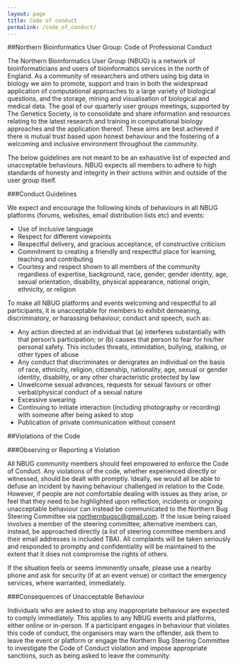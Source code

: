 ```yaml
---
layout: page
title: Code of conduct
permalink: /code_of_conduct/
---
```


##Northern Bioinformatics User Group: Code of Professional Conduct 
 
The Northern Bioinformatics User Group (NBUG) is a network of bioinformaticians and users of bioinformatics services in the north of England. As a community of researchers and others using big data in biology we aim to promote, support and train in both the widespread application of computational approaches to a large variety of biological questions, and the storage, mining and visualisation of biological and medical data. The goal of our quarterly user groups meetings, supported by The Genetics Society, is to consolidate and share information and resources relating to the latest research and training in computational biology approaches and the application thereof. These aims are best achieved if there is mutual trust based upon honest behaviour and the fostering of a welcoming and inclusive environment throughout the community. 
 
The below guidelines are not meant to be an exhaustive list of expected and unacceptable behaviours. NBUG expects all members to adhere to high standards of honesty and integrity in their actions within and outside of the user group itself. 
 
###Conduct Guidelines 
 
We expect and encourage the following kinds of behaviours in all NBUG platforms (forums, websites, email distribution lists etc) and events: 
- Use of inclusive language 
- Respect for different viewpoints 
- Respectful delivery, and gracious acceptance, of constructive criticism 
- Commitment to creating a friendly and respectful place for learning, teaching and contributing
- Courtesy and respect shown to all members of the community regardless of expertise, background, race, gender, gender identity, age, sexual orientation, disability, physical appearance, national origin, ethnicity, or religion
 
To make all NBUG platforms and events welcoming and respectful to all participants, it is unacceptable for members to exhibit demeaning, discriminatory, or harassing behaviour, conduct and speech, such as: 
- Any action directed at an individual that (a) interferes substantially with that person’s participation; or (b) causes that person to fear for his/her personal safety. This includes threats, intimidation, bullying, stalking, or other types of abuse
- Any conduct that discriminates or denigrates an individual on the basis of race, ethnicity, religion, citizenship, nationality, age, sexual or gender identity, disability, or any other characteristic protected by law 
- Unwelcome sexual advances, requests for sexual favours or other verbal/physical conduct of a sexual nature
- Excessive swearing
- Continuing to initiate interaction (including photography or recording) with someone after being asked to stop
- Publication of private communication without consent
 
##Violations of the Code
 
###Observing or Reporting a Violation
 
All NBUG community members should feel empowered to enforce the Code of Conduct. Any violations of the code, whether experienced directly or witnessed, should be dealt with promptly. Ideally, we would all be able to defuse an incident by having behaviour challenged in relation to the Code. However, if people are not comfortable dealing with issues as they arise, or feel that they need to be highlighted upon reflection, incidents or ongoing unacceptable behaviour can instead be communicated to the Northern Bug Steering Committee via northernbugsc@gmail.com. If the issue being raised involves a member of the steering committee, alternative members can, instead, be approached directly (a list of steering committee members and their email addresses is included TBA). All complaints will be taken seriously and responded to promptly and confidentiality will be maintained to the extent that it does not compromise the rights of others.
 
If the situation feels or seems imminently unsafe, please use a nearby phone and ask for security (if at an event venue) or contact the emergency services, where warranted, immediately. 
 
###Consequences of Unacceptable Behaviour
 
Individuals who are asked to stop any inappropriate behaviour are expected to comply immediately. This applies to any NBUG events and platforms, either online or in-person. If a participant engages in behaviour that violates this code of conduct, the organisers may warn the offender, ask them to leave the event or platform or engage the Northern Bug Steering Committee to investigate the Code of Conduct violation and impose appropriate sanctions, such as being asked to leave the community.
